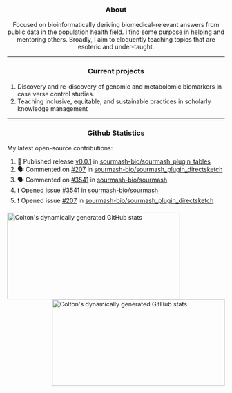 <!--
Inspiration derived from:
1. https://zzetao.github.io/awesome-github-profile/
2. https://github.com/spcanelon
3. https://github.com/tallguyjenks

Tools used:
1. https://github.com/anuraghazra/github-readme-stats
2. https://github.com/jamesgeorge007/github-activity-readme
3. https://github.com/topics/profile-readme
-->

<h3 align="center">About</h3>

<p align="center">
Focused on bioinformatically deriving biomedical-relevant answers from public data in the population health field. 
I find some purpose in helping and mentoring others. Broadly, I aim to eloquently teaching topics that are esoteric and under-taught.
</p>

---

<h3 align="center">Current projects</h3>

1. Discovery and re-discovery of genomic and metabolomic biomarkers in case verse control studies.
2. Teaching inclusive, equitable, and sustainable practices in scholarly knowledge management

---

<h3 align="center">Github Statistics</h3>

My latest open-source contributions:

<!--START_SECTION:activity-->
1. 🚀 Published release [v0.0.1](https://github.com/sourmash-bio/sourmash_plugin_tables/releases/tag/v0.0.1) in [sourmash-bio/sourmash_plugin_tables](https://github.com/sourmash-bio/sourmash_plugin_tables)
2. 🗣 Commented on [#207](https://github.com/sourmash-bio/sourmash_plugin_directsketch/issues/207#issuecomment-2673407967) in [sourmash-bio/sourmash_plugin_directsketch](https://github.com/sourmash-bio/sourmash_plugin_directsketch)
3. 🗣 Commented on [#3541](https://github.com/sourmash-bio/sourmash/issues/3541#issuecomment-2672615150) in [sourmash-bio/sourmash](https://github.com/sourmash-bio/sourmash)
4. ❗ Opened issue [#3541](https://github.com/sourmash-bio/sourmash/issues/3541) in [sourmash-bio/sourmash](https://github.com/sourmash-bio/sourmash)
5. ❗ Opened issue [#207](https://github.com/sourmash-bio/sourmash_plugin_directsketch/issues/207) in [sourmash-bio/sourmash_plugin_directsketch](https://github.com/sourmash-bio/sourmash_plugin_directsketch)
<!--END_SECTION:activity-->

<a href="https://github.com/ccbaumler">
  <img height="200" width=400 align="left" alt="Colton's dynamically generated GitHub stats" src="https://github-readme-stats.vercel.app/api?username=ccbaumler&show_icons=true&title_color=434d58&icon_color=fa8072&ring_color=ba55d3"/>
</a>
<a href="https://github.com/ccbaumler">
  <img height="200" width=400 align="right" alt="Colton's dynamically generated GitHub stats" src="https://github-readme-stats.vercel.app/api/top-langs/?username=ccbaumler&layout=compact&langs_count=6&card_width=320&title_color=434d58&hide=Standard%20ML,%20TeX,%20Jupyter%20Notebook" />
</a>
